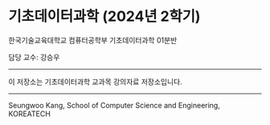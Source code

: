 # 기초데이터과학 (2024년 2학기)

한국기술교육대학교 컴퓨터공학부 기초데이터과학 01분반

담당 교수: 강승우


---
이 저장소는 기초데이터과학 교과목 강의자료 저장소입니다.

---
Seungwoo Kang, School of Computer Science and Engineering, KOREATECH
